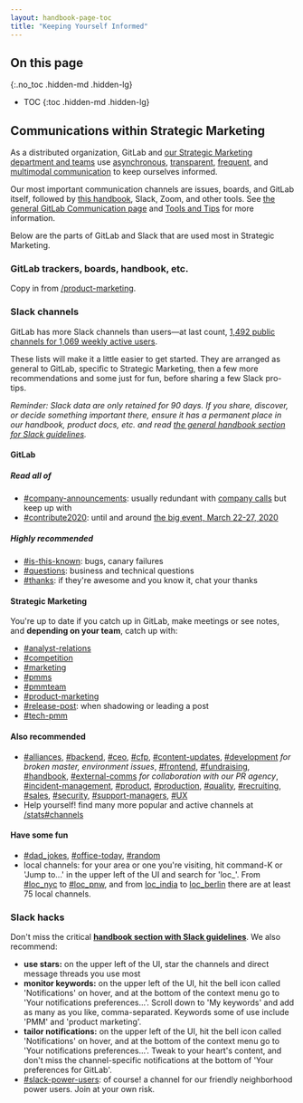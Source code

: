 ```yaml
---
layout: handbook-page-toc
title: "Keeping Yourself Informed"
---
```


## On this page
{:.no_toc .hidden-md .hidden-lg}

- TOC
{:toc .hidden-md .hidden-lg}

## Communications within Strategic Marketing

As a distributed organization, GitLab and [our Strategic Marketing department and teams](/handbook/marketing/product-marketing/#product-marketing-at-gitlab) use [asynchronous](/handbook/communication/#internal-communication), [transparent](/handbook/values/#transparency), [frequent](/handbook/values/#iteration), and [multimodal communication](/handbook/communication/#multimodal-communication) to keep ourselves informed.

Our most important communication channels are issues, boards, and GitLab itself, followed by [this handbook](/handbook/), Slack, Zoom, and other tools. See [the general GitLab Communication page](/handbook/communication/) and [Tools and Tips](/handbook/tools-and-tips/) for more information.

Below are the parts of GitLab and Slack that are used most in Strategic Marketing.

### GitLab trackers, boards, handbook, etc.
Copy in from [/product-marketing](/handbook/marketing/product-marketing/#product-marketing---team-specific-planning-and-reporting-resources).
### Slack channels

GitLab has more Slack channels than users—at last count, [1,492 public channels for 1,069 weekly active users](https://gitlab.slack.com/stats).

These lists will make it a little easier to get started. They are arranged as general to GitLab, specific to Strategic Marketing, then a few more recommendations and some just for fun, before sharing a few Slack pro-tips.

_Reminder: Slack data are only retained for 90 days. If you share, discover, or decide something important there, ensure it has a permanent place in our handbook, product docs, etc. and read [the general handbook section for Slack guidelines](/handbook/communication/#slack)._

#### GitLab
##### Read all of
* [#company-announcements](https://gitlab.slack.com/messages/C0259241C): usually redundant with [company calls](/handbook/communication/#company-call) but keep up with
* [#contribute2020](https://gitlab.slack.com/messages/CLERRHMC2): until and around [the big event, March 22-27, 2020](/events/gitlab-contribute/)

##### Highly recommended
* [#is-this-known](https://gitlab.slack.com/messages/CETG54GQ0): bugs, canary failures
* [#questions](https://gitlab.slack.com/messages/C0AR2KW4B): business and technical questions
* [#thanks](https://gitlab.slack.com/messages/C038E3Q6L): if they're awesome and you know it, chat your thanks

#### Strategic Marketing
You're up to date if you catch up in GitLab, make meetings or see notes, and **depending on your team**, catch up with:
* [#analyst-relations](https://gitlab.slack.com/messages/C627CDRK8)
* [#competition](https://gitlab.slack.com/messages/C1BBL1V3K)
* [#marketing](https://gitlab.slack.com/messages/C0AKZRSQ5)
* [#pmms](https://gitlab.slack.com/messages/CN692KKV4)
* [#pmmteam](https://gitlab.slack.com/messages/C9WFMSDFF)
* [#product-marketing](https://gitlab.slack.com/messages/C3749FNM6)
* [#release-post](https://gitlab.slack.com/messages/C3TRESYPJ): when shadowing or leading a post
* [#tech-pmm](https://gitlab.slack.com/messages/CGPBM3JRF)

#### Also recommended
* [#alliances](https://gitlab.slack.com/messages/CBMQE38E5), [#backend](https://gitlab.slack.com/messages/C8HG8D9MY), [#ceo](https://gitlab.slack.com/messages/C3MAZRM8W), [#cfp](https://gitlab.slack.com/messages/C106ACT6C), [#content-updates](https://gitlab.slack.com/messages/C90CPFE2W), [#development](https://gitlab.slack.com/messages/C02PF508L) _for broken master, environment issues_, [#frontend](https://gitlab.slack.com/messages/C0GQHHPGW), [#fundraising](https://gitlab.slack.com/messages/C1GQWQFSN), [#handbook](https://gitlab.slack.com/messages/C81PT2ALD), [#external-comms](https://gitlab.slack.com/messages/CB274TZRR) _for collaboration with our PR agency_, [#incident-management](https://gitlab.slack.com/messages/CB7P5CJS1), [#product](https://gitlab.slack.com/messages/C0NFPSFA8), [#production](https://gitlab.slack.com/messages/C101F3796), [#quality](https://gitlab.slack.com/messages/C3JJET4Q6), [#recruiting](https://gitlab.slack.com/messages/C3E899ZH8), [#sales](https://gitlab.slack.com/messages/C02NE5PQM), [#security](https://gitlab.slack.com/messages/C248YCNCW), [#support-managers](https://gitlab.slack.com/messages/CBVAE1L48), [#UX](https://gitlab.slack.com/messages/C03MSG8B7)
* Help yourself! find many more popular and active channels at [/stats#channels](https://gitlab.slack.com/stats#channels)

#### Have some fun
* [#dad_jokes](https://gitlab.slack.com/messages/CGFHHQKM5), [#office-today](https://gitlab.slack.com/messages/CKK6LHZ7X), [#random](https://gitlab.slack.com/messages/C0259241E)
* local channels: for your area or one you're visiting, hit command-K or 'Jump to...' in the upper left of the UI and search for 'loc_'. From [#loc_nyc](https://gitlab.slack.com/messages/C0XBJTC00) to [#loc_pnw](https://gitlab.slack.com/messages/CBFBYUCAH), and from [loc_india](https://gitlab.slack.com/messages/CDKF2QND7) to [loc_berlin](https://gitlab.slack.com/messages/C3SB0FKD4) there are at least 75 local channels.

### Slack hacks
Don't miss the critical **[handbook section with Slack guidelines](/handbook/communication/#slack)**. We also recommend:
* **use stars:** on the upper left of the UI, star the channels and direct message threads you use most
* **monitor keywords:** on the upper left of the UI, hit the bell icon called 'Notifications' on hover, and at the bottom of the context menu go to 'Your notifications preferences...'. Scroll down to 'My keywords' and add as many as you like, comma-separated. Keywords some of use include 'PMM' and 'product marketing'.
* **tailor notifications:** on the upper left of the UI, hit the bell icon called 'Notifications' on hover, and at the bottom of the context menu go to 'Your notifications preferences...'. Tweak to your heart's content, and don't miss the channel-specific notifications at the bottom of 'Your preferences for GitLab'.
* [#slack-power-users](https://gitlab.slack.com/messages/CNDBDLXFD): of course! a channel for our friendly neighborhood power users. Join at your own risk.
